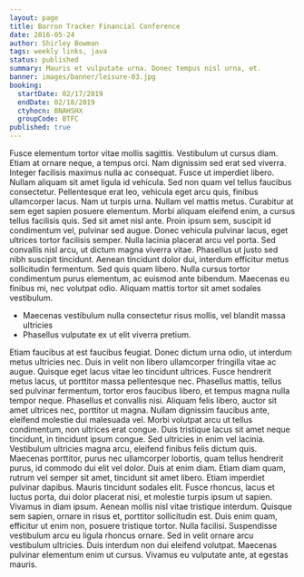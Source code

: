 ```yaml
---
layout: page
title: Barron Tracker Financial Conference
date: 2016-05-24
author: Shirley Bowman
tags: weekly links, java
status: published
summary: Mauris et vulputate urna. Donec tempus nisl urna, et.
banner: images/banner/leisure-03.jpg
booking:
  startDate: 02/17/2019
  endDate: 02/18/2019
  ctyhocn: BNAHSHX
  groupCode: BTFC
published: true
---
```

Fusce elementum tortor vitae mollis sagittis. Vestibulum ut cursus diam. Etiam at ornare neque, a tempus orci. Nam dignissim sed erat sed viverra. Integer facilisis maximus nulla ac consequat. Fusce ut imperdiet libero. Nullam aliquam sit amet ligula id vehicula. Sed non quam vel tellus faucibus consectetur. Pellentesque erat leo, vehicula eget arcu quis, finibus ullamcorper lacus. Nam ut turpis urna. Nullam vel mattis metus. Curabitur at sem eget sapien posuere elementum.
Morbi aliquam eleifend enim, a cursus tellus facilisis quis. Sed sit amet nisl ante. Proin ipsum sem, suscipit id condimentum vel, pulvinar sed augue. Donec vehicula pulvinar lacus, eget ultrices tortor facilisis semper. Nulla lacinia placerat arcu vel porta. Sed convallis nisl arcu, ut dictum magna viverra vitae. Phasellus ut justo sed nibh suscipit tincidunt. Aenean tincidunt dolor dui, interdum efficitur metus sollicitudin fermentum. Sed quis quam libero. Nulla cursus tortor condimentum purus elementum, ac euismod ante bibendum. Maecenas eu finibus mi, nec volutpat odio. Aliquam mattis tortor sit amet sodales vestibulum.

* Maecenas vestibulum nulla consectetur risus mollis, vel blandit massa ultricies
* Phasellus vulputate ex ut elit viverra pretium.

Etiam faucibus at est faucibus feugiat. Donec dictum urna odio, ut interdum metus ultricies nec. Duis in velit non libero ullamcorper fringilla vitae ac augue. Quisque eget lacus vitae leo tincidunt ultrices. Fusce hendrerit metus lacus, ut porttitor massa pellentesque nec. Phasellus mattis, tellus sed pulvinar fermentum, tortor eros faucibus libero, et tempus magna nulla tempor neque. Phasellus et convallis nisi. Aliquam felis libero, auctor sit amet ultrices nec, porttitor ut magna. Nullam dignissim faucibus ante, eleifend molestie dui malesuada vel. Morbi volutpat arcu ut tellus condimentum, non ultrices erat congue. Duis tristique lacus sit amet neque tincidunt, in tincidunt ipsum congue. Sed ultricies in enim vel lacinia. Vestibulum ultricies magna arcu, eleifend finibus felis dictum quis. Maecenas porttitor, purus nec ullamcorper lobortis, quam tellus hendrerit purus, id commodo dui elit vel dolor. Duis at enim diam. Etiam diam quam, rutrum vel semper sit amet, tincidunt sit amet libero.
Etiam imperdiet pulvinar dapibus. Mauris tincidunt sodales elit. Fusce rhoncus, lacus et luctus porta, dui dolor placerat nisi, et molestie turpis ipsum ut sapien. Vivamus in diam ipsum. Aenean mollis nisl vitae tristique interdum. Quisque sem sapien, ornare in risus et, porttitor sollicitudin est. Duis enim quam, efficitur ut enim non, posuere tristique tortor. Nulla facilisi. Suspendisse vestibulum arcu eu ligula rhoncus ornare. Sed in velit ornare arcu vestibulum ultricies. Duis interdum non dui eleifend volutpat. Maecenas pulvinar elementum enim ut cursus. Vivamus eu vulputate ante, at egestas mauris.
